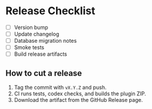 # Release Checklist

- [ ] Version bump
- [ ] Update changelog
- [ ] Database migration notes
- [ ] Smoke tests
- [ ] Build release artifacts

## How to cut a release

1. Tag the commit with `vX.Y.Z` and push.
2. CI runs tests, codex checks, and builds the plugin ZIP.
3. Download the artifact from the GitHub Release page.
